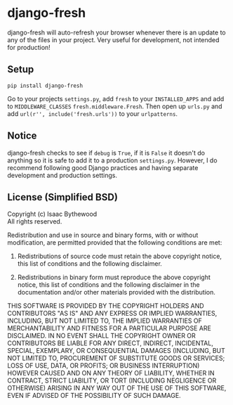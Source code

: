 # django-fresh

django-fresh will auto-refresh your browser whenever there is an update to any
of the files in your project. Very useful for development, not intended for
production!


## Setup

    pip install django-fresh

Go to your projects `settings.py`, add `fresh` to your `INSTALLED_APPS` and add
to `MIDDLEWARE_CLASSES` `fresh.middleware.Fresh`. Then open up `urls.py` and
add `url(r'', include('fresh.urls'))` to your `urlpatterns`.


## Notice

django-fresh checks to see if `debug` is `True`, if it is `False` it doesn't do
anything so it is safe to add it to a production `settings.py`. However, I do
recommend following good Django practices and having separate development and
production settings.


## License (Simplified BSD)

Copyright (c) Isaac Bythewood  
All rights reserved.

Redistribution and use in source and binary forms, with or without
modification, are permitted provided that the following conditions are met:

1. Redistributions of source code must retain the above copyright notice,
   this list of conditions and the following disclaimer.

2. Redistributions in binary form must reproduce the above copyright notice,
   this list of conditions and the following disclaimer in the documentation
   and/or other materials provided with the distribution.

THIS SOFTWARE IS PROVIDED BY THE COPYRIGHT HOLDERS AND CONTRIBUTORS "AS IS" AND
ANY EXPRESS OR IMPLIED WARRANTIES, INCLUDING, BUT NOT LIMITED TO, THE IMPLIED
WARRANTIES OF MERCHANTABILITY AND FITNESS FOR A PARTICULAR PURPOSE ARE
DISCLAIMED. IN NO EVENT SHALL THE COPYRIGHT OWNER OR CONTRIBUTORS BE LIABLE FOR
ANY DIRECT, INDIRECT, INCIDENTAL, SPECIAL, EXEMPLARY, OR CONSEQUENTIAL DAMAGES
(INCLUDING, BUT NOT LIMITED TO, PROCUREMENT OF SUBSTITUTE GOODS OR SERVICES;
LOSS OF USE, DATA, OR PROFITS; OR BUSINESS INTERRUPTION) HOWEVER CAUSED AND
ON ANY THEORY OF LIABILITY, WHETHER IN CONTRACT, STRICT LIABILITY, OR TORT
(INCLUDING NEGLIGENCE OR OTHERWISE) ARISING IN ANY WAY OUT OF THE USE OF THIS
SOFTWARE, EVEN IF ADVISED OF THE POSSIBILITY OF SUCH DAMAGE.
